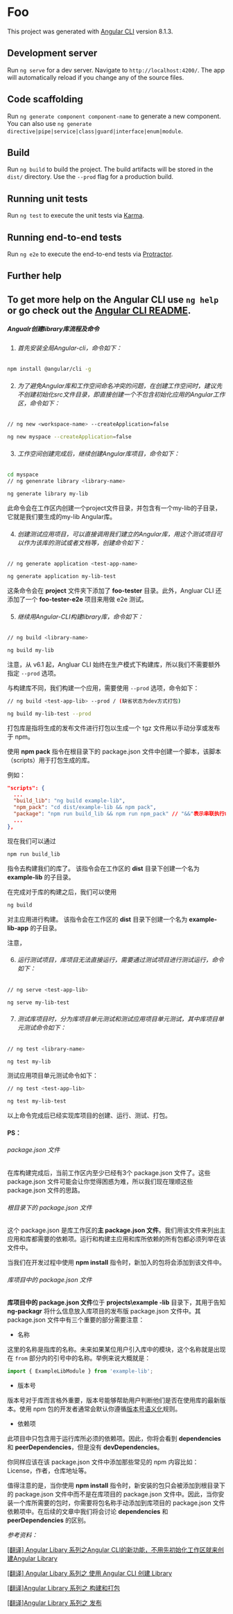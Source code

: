 # Foo

This project was generated with [Angular CLI](https://github.com/angular/angular-cli) version 8.1.3.

## Development server

Run `ng serve` for a dev server. Navigate to `http://localhost:4200/`. The app will automatically reload if you change any of the source files.

## Code scaffolding

Run `ng generate component component-name` to generate a new component. You can also use `ng generate directive|pipe|service|class|guard|interface|enum|module`.

## Build

Run `ng build` to build the project. The build artifacts will be stored in the `dist/` directory. Use the `--prod` flag for a production build.

## Running unit tests

Run `ng test` to execute the unit tests via [Karma](https://karma-runner.github.io).

## Running end-to-end tests

Run `ng e2e` to execute the end-to-end tests via [Protractor](http://www.protractortest.org/).

## Further help

To get more help on the Angular CLI use `ng help` or go check out the [Angular CLI README](https://github.com/angular/angular-cli/blob/master/README.md).
-----------------------------------------------------
##### Angualr创建library库流程及命令

1. ###### 首先安装全局Angular-cli，命令如下：

```bash
npm install @angular/cli -g
```

2. ###### 为了避免Angular库和工作空间命名冲突的问题，在创建工作空间时，建议先不创建初始化src文件目录，即直接创建一个不包含初始化应用的Angular工作区，命令如下：

```bash
// ng new <workspace-name> --createApplication=false

ng new myspace --createApplication=false
```

3. ###### 工作空间创建完成后，继续创建Angular库项目，命令如下：

```bash
cd myspace
// ng genenrate library <library-name>

ng generate library my-lib
```

此命令会在工作区内创建一个project文件目录，并包含有一个my-lib的子目录，它就是我们要生成的my-lib Angular库。

4. ###### 创建测试应用项目，可以直接调用我们建立的Angular库，用这个测试项目可以作为该库的测试或者文档等，创建命令如下：

```bash
// ng generate application <test-app-name>

ng generate application my-lib-test
```

这条命令会在 **project** 文件夹下添加了 **foo-tester** 目录。此外，Angluar CLI 还添加了一个 **foo-tester-e2e** 项目来用做 e2e 测试。

5. ###### 继续用Angular-CLI构建library库，命令如下：

```bash
// ng build <library-name>

ng build my-lib
```

注意，从 v6.1 起，Angluar CLI 始终在生产模式下构建库，所以我们不需要额外指定 `--prod` 选项。

与构建库不同，我们构建一个应用，需要使用 `--prod` 选项，命令如下：

```bash
// ng build <test-app-lib> --prod / (缺省状态为dev方式打包)

ng build my-lib-test --prod
```

打包库是指将生成的发布文件进行打包以生成一个 tgz 文件用以手动分享或发布于 npm。

使用 **npm pack** 指令在根目录下的 package.json 文件中创建一个脚本，该脚本（scripts）用于打包生成的库。

例如：

```json
"scripts": {
  ...
  "build_lib": "ng build example-lib",
  "npm_pack": "cd dist/example-lib && npm pack",
  "package": "npm run build_lib && npm run npm_pack" // "&&"表示串联执行命令；“&”表示并联执行命令
  ...
},
```

现在我们可以通过 

```bash
npm run build_lib
```

指令去构建我们的库了。 该指令会在工作区的 **dist** 目录下创建一个名为 **example-lib** 的子目录。

在完成对于库的构建之后，我们可以使用 

```bash
ng build
```

对主应用进行构建。 该指令会在工作区的 **dist** 目录下创建一个名为 **example-lib-app** 的子目录。

注意，

6. ###### 运行测试项目，库项目无法直接运行，需要通过测试项目进行测试运行，命令如下：

```bash
// ng serve <test-app-lib>

ng serve my-lib-test
```

7. ###### 测试库项目时，分为库项目单元测试和测试应用项目单元测试，其中库项目单元测试命令如下：

```bash
// ng test <library-name>

ng test my-lib
```

测试应用项目单元测试命令如下：

```bash
// ng test <test-app-lib>

ng test my-lib-test
```

以上命令完成后已经实现库项目的创建、运行、测试、打包。

#### PS：

###### package.json 文件

在库构建完成后，当前工作区内至少已经有3个 package.json 文件了。这些 package.json 文件可能会让你觉得困惑为难，所以我们现在理顺这些 package.json 文件的思路。

###### 根目录下的 package.json 文件

这个 package.json 是库工作区的**主 package.json 文件**。我们用该文件来列出主应用和库都需要的依赖项。运行和构建主应用和库所依赖的所有包都必须列举在该文件中。

当我们在开发过程中使用 **npm install** 指令时，新加入的包将会添加到该文件中。

###### 库项目中的 package.json 文件

**库项目中的 package.json 文件**位于 **projects\example -lib** 目录下，其用于告知 **ng-packagr** 将什么信息放入库项目的发布版 package.json 文件中。其 package.json 文件中有三个重要的部分需要注意：

- 名称

这里的名称是指库的名称。未来如果某位用户引入库中的模块，这个名称就是出现在 `from` 部分内的引号中的名称。举例来说大概就是：

```ts
import { ExampleLibModule } from 'example-lib';
```

- 版本号

版本号对于库而言格外重要，版本号能够帮助用户判断他们是否在使用库的最新版本。使用 npm 包的开发者通常会默认你遵循[版本号语义化](https://link.zhihu.com/?target=https%3A//semver.org/)规则。

- 依赖项

此项目中只包含用于运行库所必须的依赖项。因此，你将会看到 **dependencies** 和 **peerDependencies**，但是没有 **devDependencies**。

你同样应该在该 package.json 文件中添加那些常见的 npm 内容比如：License，作者，仓库地址等。

值得注意的是，当你使用 **npm install** 指令时，新安装的包只会被添加到根目录下的 package.json 文件中而不是在库项目的 package.json 文件中。因此，当你安装一个库所需要的包时，你需要将包名称手动添加到库项目的 package.json 文件依赖项中。在后续的文章中我们将会讨论 **dependencies** 和 **peerDependencies** 的区别。

*参考资料：*

[[翻译] Angular Libary 系列之Angular CLI的新功能，不用先初始化工作区就来创建Angular Library](https://github.com/sawyerbutton/angularindepth/blob/master/articles/angular-154.%E7%BF%BB%E8%AF%91-AngularCLI%E7%9A%84%E6%96%B0%E5%8A%9F%E8%83%BD%EF%BC%8C%E4%B8%8D%E7%94%A8%E5%85%88%E5%88%9D%E5%A7%8B%E5%8C%96%E5%B7%A5%E4%BD%9C%E5%8C%BA%E5%B0%B1%E6%9D%A5%E5%88%9B%E5%BB%BAAngular-Library.md)

[[翻译] Angular Libary 系列之 使用 Angular CLI 创建 Library]([https://github.com/sawyerbutton/angularindepth/blob/master/articles/angular-78.%5B%E7%BF%BB%E8%AF%91%5D-Angular-Library-%E7%B3%BB%E5%88%97%E4%B9%8B%E4%BD%BF%E7%94%A8-Angular-CLI-%E5%88%9B%E5%BB%BA-Library.md](https://github.com/sawyerbutton/angularindepth/blob/master/articles/angular-78.[翻译]-Angular-Library-系列之使用-Angular-CLI-创建-Library.md))

[[翻译]Angular Library 系列之 构建和打包](https://zhuanlan.zhihu.com/p/54075148)

[[翻译]Angular Library 系列之 发布](https://zhuanlan.zhihu.com/p/54075336)
